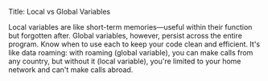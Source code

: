 Title: Local vs Global Variables

Local variables are like short-term memories—useful within their function but forgotten after. Global variables, however, persist across the entire program. Know when to use each to keep your code clean and efficient. It's like data roaming: with roaming (global variable), you can make calls from any country, but without it (local variable), you're limited to your home network and can't make calls abroad.